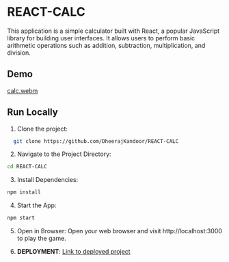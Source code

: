 
# REACT-CALC

This application is a simple calculator built with React, a popular JavaScript library for building user interfaces. It allows users to perform basic arithmetic operations such as addition, subtraction, multiplication, and division.

## Demo

[calc.webm](https://github.com/DheerajKandoor/REACT-CALC/assets/92793181/2169cbf9-50fa-4eb2-b9e8-0b21d584cbe2)



## Run Locally

1. Clone the project:

```bash
  git clone https://github.com/DheerajKandoor/REACT-CALC
```

2. Navigate to the Project Directory:
```bash
cd REACT-CALC
```
3. Install Dependencies:
```bash
npm install

```
4. Start the App:
```bash
npm start
```
5. Open in Browser:
Open your web browser and visit http://localhost:3000 to play the game.

6. **DEPLOYMENT**: [Link to deployed project](https://react-calc-a0cw.onrender.com/)
